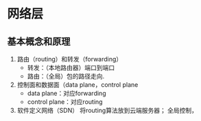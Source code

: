 # 网络层

## 基本概念和原理
1. 路由（routing）和转发（forwarding）
	* 转发：（本地路由器）端口到端口
	* 路由：（全局）包的路径走向. 
2. 控制面和数据面（data plane，control plane
   * data plane：对应forwarding
   * control plane：对应routing
3. 软件定义网络（SDN）
   将routing算法放到云端服务器；
   全局控制，
   
